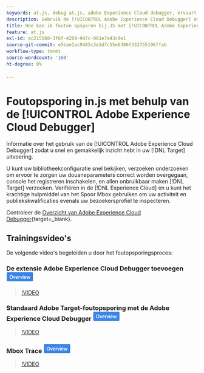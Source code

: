 ```yaml
---
keywords: at.js, debug at.js, adobe Experience Cloud debugger, ervaart wolkenfoutopsporing, mbox trace, mbox highlight, debug, foutopsporing, $9
description: Gebruik de [!UICONTROL Adobe Experience Cloud Debugger] om uw bibliotheekconfiguratie te bekijken, verzoeken onderzoeken, console het registreren inschakelen, onbruikbaar maken [!DNL Target] vraag verzoeken, en meer.
title: Hoe kan ik fouten opsporen bij.JS met [!UICONTROL Adobe Experience Cloud Debugger]?
feature: at.js
exl-id: ac215560-3f6f-4269-947c-961e7a43c9e1
source-git-commit: e5bae1ac9485c3e1d7c55e6386f332755196ffab
workflow-type: tm+mt
source-wordcount: '160'
ht-degree: 0%

---
```


# Foutopsporing in.js met behulp van de [!UICONTROL Adobe Experience Cloud Debugger]

Informatie over het gebruik van de [!UICONTROL Adobe Experience Cloud Debugger] zodat u snel en gemakkelijk inzicht hebt in uw [!DNL Target] uitvoering.

U kunt uw bibliotheekconfiguratie snel bekijken, verzoeken onderzoeken om ervoor te zorgen uw douaneparameters correct worden overgegaan, console het registreren inschakelen, en allen onbruikbaar maken [!DNL Target] verzoeken. Verifiëren in de [!DNL Experience Cloud] en u kunt het krachtige hulpmiddel van het Spoor Mbox gebruiken om uw activiteit en publiekskwalificaties evenals uw bezoekersprofiel te inspecteren.

Controleer de [Overzicht van Adobe Experience Cloud Debugger](https://experienceleague.adobe.com/docs/experience-platform/debugger/home.html?lang=nl-NL){target=_blank}.

## Trainingsvideo&#39;s

De volgende video&#39;s begeleiden u door het foutopsporingsproces:

### De extensie Adobe Experience Cloud Debugger toevoegen ![Overzicht badge](../../assets/overview.png)

>[!VIDEO](https://video.tv.adobe.com/v/23114/?quality=12)

### Standaard Adobe Target-foutopsporing met de Adobe Experience Cloud Debugger ![Overzicht badge](../../assets/overview.png)

>[!VIDEO](https://video.tv.adobe.com/v/23115/?quality=12)

### Mbox Trace ![Overzicht badge](../../assets/overview.png)

>[!VIDEO](https://video.tv.adobe.com/v/23113/?quality=12)
